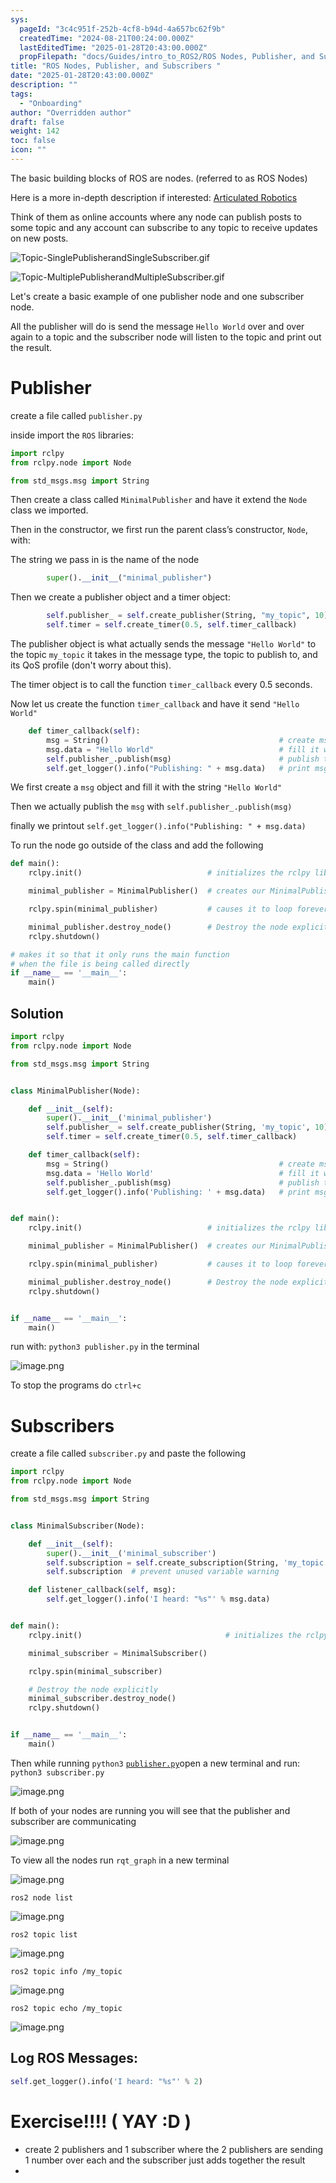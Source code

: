```yaml
---
sys:
  pageId: "3c4c951f-252b-4cf8-b94d-4a657bc62f9b"
  createdTime: "2024-08-21T00:24:00.000Z"
  lastEditedTime: "2025-01-28T20:43:00.000Z"
  propFilepath: "docs/Guides/intro_to_ROS2/ROS Nodes, Publisher, and Subscribers .md"
title: "ROS Nodes, Publisher, and Subscribers "
date: "2025-01-28T20:43:00.000Z"
description: ""
tags:
  - "Onboarding"
author: "Overridden author"
draft: false
weight: 142
toc: false
icon: ""
---
```


The basic building blocks of ROS are nodes. (referred to as ROS Nodes)

Here is a more in-depth description if interested: [Articulated Robotics](https://articulatedrobotics.xyz/tutorials/ready-for-ros/ros-overview#2-nodes)

Think of them as online accounts where any node can publish posts to some topic and any account can subscribe to any topic to receive updates on new posts.

![Topic-SinglePublisherandSingleSubscriber.gif](https://docs.ros.org/en/humble/_images/Topic-SinglePublisherandSingleSubscriber.gif)

![Topic-MultiplePublisherandMultipleSubscriber.gif](https://docs.ros.org/en/humble/_images/Topic-MultiplePublisherandMultipleSubscriber.gif)

Let's create a basic example of one publisher node and one subscriber node.

All the publisher will do is send the message `Hello World` over and over again to a topic and the subscriber node will listen to the topic and print out the result.

# Publisher

create a file called `publisher.py` 

inside import the `ROS` libraries:

```python
import rclpy
from rclpy.node import Node

from std_msgs.msg import String
```

Then create a class called `MinimalPublisher` and have it extend the `Node` class we imported.

Then in the constructor, we first run the parent class’s constructor, `Node`, with:

The string we pass in is the name of the node

```python
        super().__init__("minimal_publisher")
```

Then we create a publisher object and a timer object:

```python
        self.publisher_ = self.create_publisher(String, "my_topic", 10)
        self.timer = self.create_timer(0.5, self.timer_callback)
```

The publisher object is what actually sends the message `"Hello World"` to the topic `my_topic` it takes in the message type, the topic to publish to, and its QoS profile (don't worry about this).

The timer object is to call the function `timer_callback` every 0.5 seconds.

Now let us create the function `timer_callback` and have it send `"Hello World"`

```python
    def timer_callback(self):
        msg = String()                                      # create msg object
        msg.data = "Hello World"                            # fill it with data
        self.publisher_.publish(msg)                        # publish the message
        self.get_logger().info("Publishing: " + msg.data)   # print msg
```

We first create a `msg` object and fill it with the string `"Hello World"`

Then we actually publish the `msg` with `self.publisher_.publish(msg)`

finally we printout `self.get_logger().info("Publishing: " + msg.data)`

To run the node go outside of the class and add the following

```python
def main():
    rclpy.init()                            # initializes the rclpy library

    minimal_publisher = MinimalPublisher()  # creates our MinimalPublisher object

    rclpy.spin(minimal_publisher)           # causes it to loop forever

    minimal_publisher.destroy_node()        # Destroy the node explicitly
    rclpy.shutdown()

# makes it so that it only runs the main function
# when the file is being called directly
if __name__ == '__main__': 
    main()
```

## Solution

```python
import rclpy
from rclpy.node import Node

from std_msgs.msg import String


class MinimalPublisher(Node):

    def __init__(self):
        super().__init__('minimal_publisher')
        self.publisher_ = self.create_publisher(String, 'my_topic', 10)
        self.timer = self.create_timer(0.5, self.timer_callback)

    def timer_callback(self):
        msg = String()                                      # create msg object
        msg.data = 'Hello World'                            # fill it with data
        self.publisher_.publish(msg)                        # publish the message
        self.get_logger().info('Publishing: ' + msg.data)   # print msg


def main():
    rclpy.init()                            # initializes the rclpy library

    minimal_publisher = MinimalPublisher()  # creates our MinimalPublisher object

    rclpy.spin(minimal_publisher)           # causes it to loop forever

    minimal_publisher.destroy_node()        # Destroy the node explicitly
    rclpy.shutdown()


if __name__ == '__main__':
    main()
```

run with: `python3 publisher.py` in the terminal

![image.png](https://prod-files-secure.s3.us-west-2.amazonaws.com/d518164a-d88e-44d1-a4ee-3adb3bd8bce0/9214accb-ad5b-44f1-a31c-b3167c59138b/image.png?X-Amz-Algorithm=AWS4-HMAC-SHA256&X-Amz-Content-Sha256=UNSIGNED-PAYLOAD&X-Amz-Credential=ASIAZI2LB466QT2ON466%2F20250308%2Fus-west-2%2Fs3%2Faws4_request&X-Amz-Date=20250308T002956Z&X-Amz-Expires=3600&X-Amz-Security-Token=IQoJb3JpZ2luX2VjEAgaCXVzLXdlc3QtMiJHMEUCIAWBKMLWIV9Mq1PjkgghK%2FJDKex6K7TS34zGRRYrsuHJAiEA8WkuFAvp6UFmBNh7JS%2FZgGy%2FPwWO8tQRyFsm%2BRe4Qhoq%2FwMIUBAAGgw2Mzc0MjMxODM4MDUiDGHHfnxPraGd%2F5wL9ircA6A1EytAh7yDGnHq7Xg0endLtV8guu5zgkV4pR5sJ4ujijlXEtD1NhD6EgAol3SK40w01sxhzsDGpPP69G29Qwt3PyvL8hqmZbEa5YEKO5Avtx%2FbWaIcevE7HSPn7q9NnUOQL4NE3glzG5zBclw%2FoyGPeueG4c5MNAw362jvr54ZDk%2FGaHAZA9tQtwpRpQpXt5alSDavTL6B2QOh9oWJBgV%2BBuwsA4yx%2B%2BrA9MwFJfTh%2Foap6Rd3T4buKS0ASseC5d4mXQIxS5F5yP7hTpeTx4QQO%2BMNbf8LL75a0aAnpPvNR4xSt5iuIABWhLzBxIXTjYwkodHrBFfkIIIBkmfvqeIoLO9hL6WLGIkZFncF5bY%2Bcp7WoN6Dx3hgtQpWU3mitWq7gcR95Keba4hqvQnIbmG%2BwrWSYvazOfsMwmDynq4wLwcR%2FRxkE6m21UMDJjs2G2R6UsDIEM1SShROgSG7OsBL3X52NIkiYeEcrvqZsZB2%2F%2F8OOD56JVzhF7lDJIn8ElpFnIuNTGZQR49bFSPF3hWI9%2Fxw1Xxbo7MlNfKmSgZXrvHbh%2F221l0qG6d%2Bopvgf27waqV9CT7luqI7mhxYFSK%2BedMPpCvyb%2BtI39b81SQex%2FdShf0ecWU9i2P6MJz%2Brb4GOqUBEPy4C4dv6mNmF%2FrmI9MyoqdbCVi7sQ6u7idOIH7jfSXXsotP1faLP8a1DhFN0Ae2gNrmfGenta5OeN3%2FFXjpNV2wGSxUodYavBE6cnMPfk8Aev2kUcd8wcGK3pnWrJd5TlOgh1bqlRYfGW6S14pCQyk0TTD4uG4gCV2hxU4r9%2BL2IJJ0hfoyc%2Bwqo%2FwTis6WNys0hF0AJsjrqZ4cRmlI1YKYDNl2&X-Amz-Signature=32f737368b55ad55fdecdb84d9dc81b4d462594632d07d3ba47ca848ccefaaad&X-Amz-SignedHeaders=host&x-id=GetObject)

To stop the programs do `ctrl+c`

# Subscribers

create a file called `subscriber.py` and paste the following

```python
import rclpy
from rclpy.node import Node

from std_msgs.msg import String


class MinimalSubscriber(Node):

    def __init__(self):
        super().__init__('minimal_subscriber')
        self.subscription = self.create_subscription(String, 'my_topic', self.listener_callback, 10)
        self.subscription  # prevent unused variable warning

    def listener_callback(self, msg):
        self.get_logger().info('I heard: "%s"' % msg.data)


def main():
    rclpy.init()                                # initializes the rclpy library

    minimal_subscriber = MinimalSubscriber()

    rclpy.spin(minimal_subscriber)

    # Destroy the node explicitly
    minimal_subscriber.destroy_node()
    rclpy.shutdown()


if __name__ == '__main__':
    main()
```

Then while running `python3` [`publisher.py`](http://publisher.py/)open a new terminal and run: `python3 subscriber.py` 

![image.png](https://prod-files-secure.s3.us-west-2.amazonaws.com/d518164a-d88e-44d1-a4ee-3adb3bd8bce0/611fccf2-c738-4dbd-94e9-98f209092866/image.png?X-Amz-Algorithm=AWS4-HMAC-SHA256&X-Amz-Content-Sha256=UNSIGNED-PAYLOAD&X-Amz-Credential=ASIAZI2LB466QT2ON466%2F20250308%2Fus-west-2%2Fs3%2Faws4_request&X-Amz-Date=20250308T002956Z&X-Amz-Expires=3600&X-Amz-Security-Token=IQoJb3JpZ2luX2VjEAgaCXVzLXdlc3QtMiJHMEUCIAWBKMLWIV9Mq1PjkgghK%2FJDKex6K7TS34zGRRYrsuHJAiEA8WkuFAvp6UFmBNh7JS%2FZgGy%2FPwWO8tQRyFsm%2BRe4Qhoq%2FwMIUBAAGgw2Mzc0MjMxODM4MDUiDGHHfnxPraGd%2F5wL9ircA6A1EytAh7yDGnHq7Xg0endLtV8guu5zgkV4pR5sJ4ujijlXEtD1NhD6EgAol3SK40w01sxhzsDGpPP69G29Qwt3PyvL8hqmZbEa5YEKO5Avtx%2FbWaIcevE7HSPn7q9NnUOQL4NE3glzG5zBclw%2FoyGPeueG4c5MNAw362jvr54ZDk%2FGaHAZA9tQtwpRpQpXt5alSDavTL6B2QOh9oWJBgV%2BBuwsA4yx%2B%2BrA9MwFJfTh%2Foap6Rd3T4buKS0ASseC5d4mXQIxS5F5yP7hTpeTx4QQO%2BMNbf8LL75a0aAnpPvNR4xSt5iuIABWhLzBxIXTjYwkodHrBFfkIIIBkmfvqeIoLO9hL6WLGIkZFncF5bY%2Bcp7WoN6Dx3hgtQpWU3mitWq7gcR95Keba4hqvQnIbmG%2BwrWSYvazOfsMwmDynq4wLwcR%2FRxkE6m21UMDJjs2G2R6UsDIEM1SShROgSG7OsBL3X52NIkiYeEcrvqZsZB2%2F%2F8OOD56JVzhF7lDJIn8ElpFnIuNTGZQR49bFSPF3hWI9%2Fxw1Xxbo7MlNfKmSgZXrvHbh%2F221l0qG6d%2Bopvgf27waqV9CT7luqI7mhxYFSK%2BedMPpCvyb%2BtI39b81SQex%2FdShf0ecWU9i2P6MJz%2Brb4GOqUBEPy4C4dv6mNmF%2FrmI9MyoqdbCVi7sQ6u7idOIH7jfSXXsotP1faLP8a1DhFN0Ae2gNrmfGenta5OeN3%2FFXjpNV2wGSxUodYavBE6cnMPfk8Aev2kUcd8wcGK3pnWrJd5TlOgh1bqlRYfGW6S14pCQyk0TTD4uG4gCV2hxU4r9%2BL2IJJ0hfoyc%2Bwqo%2FwTis6WNys0hF0AJsjrqZ4cRmlI1YKYDNl2&X-Amz-Signature=a04ec5ab0e844cbd454cecdf999868a836204e3e9d1dd2950e4090283be354c2&X-Amz-SignedHeaders=host&x-id=GetObject)

If both of your nodes are running you will see that the publisher and subscriber are communicating

![image.png](https://prod-files-secure.s3.us-west-2.amazonaws.com/d518164a-d88e-44d1-a4ee-3adb3bd8bce0/eea428b5-1cf0-43bb-a30b-81cbaf6c5c78/image.png?X-Amz-Algorithm=AWS4-HMAC-SHA256&X-Amz-Content-Sha256=UNSIGNED-PAYLOAD&X-Amz-Credential=ASIAZI2LB466QT2ON466%2F20250308%2Fus-west-2%2Fs3%2Faws4_request&X-Amz-Date=20250308T002956Z&X-Amz-Expires=3600&X-Amz-Security-Token=IQoJb3JpZ2luX2VjEAgaCXVzLXdlc3QtMiJHMEUCIAWBKMLWIV9Mq1PjkgghK%2FJDKex6K7TS34zGRRYrsuHJAiEA8WkuFAvp6UFmBNh7JS%2FZgGy%2FPwWO8tQRyFsm%2BRe4Qhoq%2FwMIUBAAGgw2Mzc0MjMxODM4MDUiDGHHfnxPraGd%2F5wL9ircA6A1EytAh7yDGnHq7Xg0endLtV8guu5zgkV4pR5sJ4ujijlXEtD1NhD6EgAol3SK40w01sxhzsDGpPP69G29Qwt3PyvL8hqmZbEa5YEKO5Avtx%2FbWaIcevE7HSPn7q9NnUOQL4NE3glzG5zBclw%2FoyGPeueG4c5MNAw362jvr54ZDk%2FGaHAZA9tQtwpRpQpXt5alSDavTL6B2QOh9oWJBgV%2BBuwsA4yx%2B%2BrA9MwFJfTh%2Foap6Rd3T4buKS0ASseC5d4mXQIxS5F5yP7hTpeTx4QQO%2BMNbf8LL75a0aAnpPvNR4xSt5iuIABWhLzBxIXTjYwkodHrBFfkIIIBkmfvqeIoLO9hL6WLGIkZFncF5bY%2Bcp7WoN6Dx3hgtQpWU3mitWq7gcR95Keba4hqvQnIbmG%2BwrWSYvazOfsMwmDynq4wLwcR%2FRxkE6m21UMDJjs2G2R6UsDIEM1SShROgSG7OsBL3X52NIkiYeEcrvqZsZB2%2F%2F8OOD56JVzhF7lDJIn8ElpFnIuNTGZQR49bFSPF3hWI9%2Fxw1Xxbo7MlNfKmSgZXrvHbh%2F221l0qG6d%2Bopvgf27waqV9CT7luqI7mhxYFSK%2BedMPpCvyb%2BtI39b81SQex%2FdShf0ecWU9i2P6MJz%2Brb4GOqUBEPy4C4dv6mNmF%2FrmI9MyoqdbCVi7sQ6u7idOIH7jfSXXsotP1faLP8a1DhFN0Ae2gNrmfGenta5OeN3%2FFXjpNV2wGSxUodYavBE6cnMPfk8Aev2kUcd8wcGK3pnWrJd5TlOgh1bqlRYfGW6S14pCQyk0TTD4uG4gCV2hxU4r9%2BL2IJJ0hfoyc%2Bwqo%2FwTis6WNys0hF0AJsjrqZ4cRmlI1YKYDNl2&X-Amz-Signature=7bae3ce2845f65cd86f32737a4d3682ba38222f48593efadf5fd02c79b1cff58&X-Amz-SignedHeaders=host&x-id=GetObject)

To view all the nodes run `rqt_graph` in a new terminal

![image.png](https://prod-files-secure.s3.us-west-2.amazonaws.com/d518164a-d88e-44d1-a4ee-3adb3bd8bce0/1d98e964-4318-4d62-b5c4-8c8f78368598/image.png?X-Amz-Algorithm=AWS4-HMAC-SHA256&X-Amz-Content-Sha256=UNSIGNED-PAYLOAD&X-Amz-Credential=ASIAZI2LB466QT2ON466%2F20250308%2Fus-west-2%2Fs3%2Faws4_request&X-Amz-Date=20250308T002956Z&X-Amz-Expires=3600&X-Amz-Security-Token=IQoJb3JpZ2luX2VjEAgaCXVzLXdlc3QtMiJHMEUCIAWBKMLWIV9Mq1PjkgghK%2FJDKex6K7TS34zGRRYrsuHJAiEA8WkuFAvp6UFmBNh7JS%2FZgGy%2FPwWO8tQRyFsm%2BRe4Qhoq%2FwMIUBAAGgw2Mzc0MjMxODM4MDUiDGHHfnxPraGd%2F5wL9ircA6A1EytAh7yDGnHq7Xg0endLtV8guu5zgkV4pR5sJ4ujijlXEtD1NhD6EgAol3SK40w01sxhzsDGpPP69G29Qwt3PyvL8hqmZbEa5YEKO5Avtx%2FbWaIcevE7HSPn7q9NnUOQL4NE3glzG5zBclw%2FoyGPeueG4c5MNAw362jvr54ZDk%2FGaHAZA9tQtwpRpQpXt5alSDavTL6B2QOh9oWJBgV%2BBuwsA4yx%2B%2BrA9MwFJfTh%2Foap6Rd3T4buKS0ASseC5d4mXQIxS5F5yP7hTpeTx4QQO%2BMNbf8LL75a0aAnpPvNR4xSt5iuIABWhLzBxIXTjYwkodHrBFfkIIIBkmfvqeIoLO9hL6WLGIkZFncF5bY%2Bcp7WoN6Dx3hgtQpWU3mitWq7gcR95Keba4hqvQnIbmG%2BwrWSYvazOfsMwmDynq4wLwcR%2FRxkE6m21UMDJjs2G2R6UsDIEM1SShROgSG7OsBL3X52NIkiYeEcrvqZsZB2%2F%2F8OOD56JVzhF7lDJIn8ElpFnIuNTGZQR49bFSPF3hWI9%2Fxw1Xxbo7MlNfKmSgZXrvHbh%2F221l0qG6d%2Bopvgf27waqV9CT7luqI7mhxYFSK%2BedMPpCvyb%2BtI39b81SQex%2FdShf0ecWU9i2P6MJz%2Brb4GOqUBEPy4C4dv6mNmF%2FrmI9MyoqdbCVi7sQ6u7idOIH7jfSXXsotP1faLP8a1DhFN0Ae2gNrmfGenta5OeN3%2FFXjpNV2wGSxUodYavBE6cnMPfk8Aev2kUcd8wcGK3pnWrJd5TlOgh1bqlRYfGW6S14pCQyk0TTD4uG4gCV2hxU4r9%2BL2IJJ0hfoyc%2Bwqo%2FwTis6WNys0hF0AJsjrqZ4cRmlI1YKYDNl2&X-Amz-Signature=b0744b1a8a4d7302bdd0e9326dea27c2dfb531c9f58c7c2b64dc8f1b94388d62&X-Amz-SignedHeaders=host&x-id=GetObject)

`ros2 node list`

![image.png](https://prod-files-secure.s3.us-west-2.amazonaws.com/d518164a-d88e-44d1-a4ee-3adb3bd8bce0/680ac8cf-e6d9-4164-9ece-5b9a6fccffee/image.png?X-Amz-Algorithm=AWS4-HMAC-SHA256&X-Amz-Content-Sha256=UNSIGNED-PAYLOAD&X-Amz-Credential=ASIAZI2LB466QT2ON466%2F20250308%2Fus-west-2%2Fs3%2Faws4_request&X-Amz-Date=20250308T002956Z&X-Amz-Expires=3600&X-Amz-Security-Token=IQoJb3JpZ2luX2VjEAgaCXVzLXdlc3QtMiJHMEUCIAWBKMLWIV9Mq1PjkgghK%2FJDKex6K7TS34zGRRYrsuHJAiEA8WkuFAvp6UFmBNh7JS%2FZgGy%2FPwWO8tQRyFsm%2BRe4Qhoq%2FwMIUBAAGgw2Mzc0MjMxODM4MDUiDGHHfnxPraGd%2F5wL9ircA6A1EytAh7yDGnHq7Xg0endLtV8guu5zgkV4pR5sJ4ujijlXEtD1NhD6EgAol3SK40w01sxhzsDGpPP69G29Qwt3PyvL8hqmZbEa5YEKO5Avtx%2FbWaIcevE7HSPn7q9NnUOQL4NE3glzG5zBclw%2FoyGPeueG4c5MNAw362jvr54ZDk%2FGaHAZA9tQtwpRpQpXt5alSDavTL6B2QOh9oWJBgV%2BBuwsA4yx%2B%2BrA9MwFJfTh%2Foap6Rd3T4buKS0ASseC5d4mXQIxS5F5yP7hTpeTx4QQO%2BMNbf8LL75a0aAnpPvNR4xSt5iuIABWhLzBxIXTjYwkodHrBFfkIIIBkmfvqeIoLO9hL6WLGIkZFncF5bY%2Bcp7WoN6Dx3hgtQpWU3mitWq7gcR95Keba4hqvQnIbmG%2BwrWSYvazOfsMwmDynq4wLwcR%2FRxkE6m21UMDJjs2G2R6UsDIEM1SShROgSG7OsBL3X52NIkiYeEcrvqZsZB2%2F%2F8OOD56JVzhF7lDJIn8ElpFnIuNTGZQR49bFSPF3hWI9%2Fxw1Xxbo7MlNfKmSgZXrvHbh%2F221l0qG6d%2Bopvgf27waqV9CT7luqI7mhxYFSK%2BedMPpCvyb%2BtI39b81SQex%2FdShf0ecWU9i2P6MJz%2Brb4GOqUBEPy4C4dv6mNmF%2FrmI9MyoqdbCVi7sQ6u7idOIH7jfSXXsotP1faLP8a1DhFN0Ae2gNrmfGenta5OeN3%2FFXjpNV2wGSxUodYavBE6cnMPfk8Aev2kUcd8wcGK3pnWrJd5TlOgh1bqlRYfGW6S14pCQyk0TTD4uG4gCV2hxU4r9%2BL2IJJ0hfoyc%2Bwqo%2FwTis6WNys0hF0AJsjrqZ4cRmlI1YKYDNl2&X-Amz-Signature=e624d71701b028ac346aadffb530d890c904f4edd2623a8637f82c2b851dda4d&X-Amz-SignedHeaders=host&x-id=GetObject)

`ros2 topic list`

![image.png](https://prod-files-secure.s3.us-west-2.amazonaws.com/d518164a-d88e-44d1-a4ee-3adb3bd8bce0/eee2ebe1-27ef-4a4a-96fb-2ca54126fb29/image.png?X-Amz-Algorithm=AWS4-HMAC-SHA256&X-Amz-Content-Sha256=UNSIGNED-PAYLOAD&X-Amz-Credential=ASIAZI2LB466QT2ON466%2F20250308%2Fus-west-2%2Fs3%2Faws4_request&X-Amz-Date=20250308T002956Z&X-Amz-Expires=3600&X-Amz-Security-Token=IQoJb3JpZ2luX2VjEAgaCXVzLXdlc3QtMiJHMEUCIAWBKMLWIV9Mq1PjkgghK%2FJDKex6K7TS34zGRRYrsuHJAiEA8WkuFAvp6UFmBNh7JS%2FZgGy%2FPwWO8tQRyFsm%2BRe4Qhoq%2FwMIUBAAGgw2Mzc0MjMxODM4MDUiDGHHfnxPraGd%2F5wL9ircA6A1EytAh7yDGnHq7Xg0endLtV8guu5zgkV4pR5sJ4ujijlXEtD1NhD6EgAol3SK40w01sxhzsDGpPP69G29Qwt3PyvL8hqmZbEa5YEKO5Avtx%2FbWaIcevE7HSPn7q9NnUOQL4NE3glzG5zBclw%2FoyGPeueG4c5MNAw362jvr54ZDk%2FGaHAZA9tQtwpRpQpXt5alSDavTL6B2QOh9oWJBgV%2BBuwsA4yx%2B%2BrA9MwFJfTh%2Foap6Rd3T4buKS0ASseC5d4mXQIxS5F5yP7hTpeTx4QQO%2BMNbf8LL75a0aAnpPvNR4xSt5iuIABWhLzBxIXTjYwkodHrBFfkIIIBkmfvqeIoLO9hL6WLGIkZFncF5bY%2Bcp7WoN6Dx3hgtQpWU3mitWq7gcR95Keba4hqvQnIbmG%2BwrWSYvazOfsMwmDynq4wLwcR%2FRxkE6m21UMDJjs2G2R6UsDIEM1SShROgSG7OsBL3X52NIkiYeEcrvqZsZB2%2F%2F8OOD56JVzhF7lDJIn8ElpFnIuNTGZQR49bFSPF3hWI9%2Fxw1Xxbo7MlNfKmSgZXrvHbh%2F221l0qG6d%2Bopvgf27waqV9CT7luqI7mhxYFSK%2BedMPpCvyb%2BtI39b81SQex%2FdShf0ecWU9i2P6MJz%2Brb4GOqUBEPy4C4dv6mNmF%2FrmI9MyoqdbCVi7sQ6u7idOIH7jfSXXsotP1faLP8a1DhFN0Ae2gNrmfGenta5OeN3%2FFXjpNV2wGSxUodYavBE6cnMPfk8Aev2kUcd8wcGK3pnWrJd5TlOgh1bqlRYfGW6S14pCQyk0TTD4uG4gCV2hxU4r9%2BL2IJJ0hfoyc%2Bwqo%2FwTis6WNys0hF0AJsjrqZ4cRmlI1YKYDNl2&X-Amz-Signature=c40b7a4adf8378deac57dc019107c18db1350e7b0abe7146b4a5ce818bbd681d&X-Amz-SignedHeaders=host&x-id=GetObject)

`ros2 topic info /my_topic`

![image.png](https://prod-files-secure.s3.us-west-2.amazonaws.com/d518164a-d88e-44d1-a4ee-3adb3bd8bce0/6288ef12-cb9e-406f-b9eb-65feed3a9011/image.png?X-Amz-Algorithm=AWS4-HMAC-SHA256&X-Amz-Content-Sha256=UNSIGNED-PAYLOAD&X-Amz-Credential=ASIAZI2LB466QT2ON466%2F20250308%2Fus-west-2%2Fs3%2Faws4_request&X-Amz-Date=20250308T002956Z&X-Amz-Expires=3600&X-Amz-Security-Token=IQoJb3JpZ2luX2VjEAgaCXVzLXdlc3QtMiJHMEUCIAWBKMLWIV9Mq1PjkgghK%2FJDKex6K7TS34zGRRYrsuHJAiEA8WkuFAvp6UFmBNh7JS%2FZgGy%2FPwWO8tQRyFsm%2BRe4Qhoq%2FwMIUBAAGgw2Mzc0MjMxODM4MDUiDGHHfnxPraGd%2F5wL9ircA6A1EytAh7yDGnHq7Xg0endLtV8guu5zgkV4pR5sJ4ujijlXEtD1NhD6EgAol3SK40w01sxhzsDGpPP69G29Qwt3PyvL8hqmZbEa5YEKO5Avtx%2FbWaIcevE7HSPn7q9NnUOQL4NE3glzG5zBclw%2FoyGPeueG4c5MNAw362jvr54ZDk%2FGaHAZA9tQtwpRpQpXt5alSDavTL6B2QOh9oWJBgV%2BBuwsA4yx%2B%2BrA9MwFJfTh%2Foap6Rd3T4buKS0ASseC5d4mXQIxS5F5yP7hTpeTx4QQO%2BMNbf8LL75a0aAnpPvNR4xSt5iuIABWhLzBxIXTjYwkodHrBFfkIIIBkmfvqeIoLO9hL6WLGIkZFncF5bY%2Bcp7WoN6Dx3hgtQpWU3mitWq7gcR95Keba4hqvQnIbmG%2BwrWSYvazOfsMwmDynq4wLwcR%2FRxkE6m21UMDJjs2G2R6UsDIEM1SShROgSG7OsBL3X52NIkiYeEcrvqZsZB2%2F%2F8OOD56JVzhF7lDJIn8ElpFnIuNTGZQR49bFSPF3hWI9%2Fxw1Xxbo7MlNfKmSgZXrvHbh%2F221l0qG6d%2Bopvgf27waqV9CT7luqI7mhxYFSK%2BedMPpCvyb%2BtI39b81SQex%2FdShf0ecWU9i2P6MJz%2Brb4GOqUBEPy4C4dv6mNmF%2FrmI9MyoqdbCVi7sQ6u7idOIH7jfSXXsotP1faLP8a1DhFN0Ae2gNrmfGenta5OeN3%2FFXjpNV2wGSxUodYavBE6cnMPfk8Aev2kUcd8wcGK3pnWrJd5TlOgh1bqlRYfGW6S14pCQyk0TTD4uG4gCV2hxU4r9%2BL2IJJ0hfoyc%2Bwqo%2FwTis6WNys0hF0AJsjrqZ4cRmlI1YKYDNl2&X-Amz-Signature=661d33be2952310289d09682ea237ade6a737f78d02f4f99377d868f7b8f1223&X-Amz-SignedHeaders=host&x-id=GetObject)

`ros2 topic echo /my_topic`

![image.png](https://prod-files-secure.s3.us-west-2.amazonaws.com/d518164a-d88e-44d1-a4ee-3adb3bd8bce0/0a6fcb4d-422d-4a6c-a803-749ef4adf2c6/image.png?X-Amz-Algorithm=AWS4-HMAC-SHA256&X-Amz-Content-Sha256=UNSIGNED-PAYLOAD&X-Amz-Credential=ASIAZI2LB466QT2ON466%2F20250308%2Fus-west-2%2Fs3%2Faws4_request&X-Amz-Date=20250308T002956Z&X-Amz-Expires=3600&X-Amz-Security-Token=IQoJb3JpZ2luX2VjEAgaCXVzLXdlc3QtMiJHMEUCIAWBKMLWIV9Mq1PjkgghK%2FJDKex6K7TS34zGRRYrsuHJAiEA8WkuFAvp6UFmBNh7JS%2FZgGy%2FPwWO8tQRyFsm%2BRe4Qhoq%2FwMIUBAAGgw2Mzc0MjMxODM4MDUiDGHHfnxPraGd%2F5wL9ircA6A1EytAh7yDGnHq7Xg0endLtV8guu5zgkV4pR5sJ4ujijlXEtD1NhD6EgAol3SK40w01sxhzsDGpPP69G29Qwt3PyvL8hqmZbEa5YEKO5Avtx%2FbWaIcevE7HSPn7q9NnUOQL4NE3glzG5zBclw%2FoyGPeueG4c5MNAw362jvr54ZDk%2FGaHAZA9tQtwpRpQpXt5alSDavTL6B2QOh9oWJBgV%2BBuwsA4yx%2B%2BrA9MwFJfTh%2Foap6Rd3T4buKS0ASseC5d4mXQIxS5F5yP7hTpeTx4QQO%2BMNbf8LL75a0aAnpPvNR4xSt5iuIABWhLzBxIXTjYwkodHrBFfkIIIBkmfvqeIoLO9hL6WLGIkZFncF5bY%2Bcp7WoN6Dx3hgtQpWU3mitWq7gcR95Keba4hqvQnIbmG%2BwrWSYvazOfsMwmDynq4wLwcR%2FRxkE6m21UMDJjs2G2R6UsDIEM1SShROgSG7OsBL3X52NIkiYeEcrvqZsZB2%2F%2F8OOD56JVzhF7lDJIn8ElpFnIuNTGZQR49bFSPF3hWI9%2Fxw1Xxbo7MlNfKmSgZXrvHbh%2F221l0qG6d%2Bopvgf27waqV9CT7luqI7mhxYFSK%2BedMPpCvyb%2BtI39b81SQex%2FdShf0ecWU9i2P6MJz%2Brb4GOqUBEPy4C4dv6mNmF%2FrmI9MyoqdbCVi7sQ6u7idOIH7jfSXXsotP1faLP8a1DhFN0Ae2gNrmfGenta5OeN3%2FFXjpNV2wGSxUodYavBE6cnMPfk8Aev2kUcd8wcGK3pnWrJd5TlOgh1bqlRYfGW6S14pCQyk0TTD4uG4gCV2hxU4r9%2BL2IJJ0hfoyc%2Bwqo%2FwTis6WNys0hF0AJsjrqZ4cRmlI1YKYDNl2&X-Amz-Signature=2cb47ba675b5cb0f05990ae0fe33ce90cdf1b45ffb041f9e695866a61181235d&X-Amz-SignedHeaders=host&x-id=GetObject)

## Log ROS Messages:

```python
self.get_logger().info('I heard: "%s"' % 2)
```

# Exercise!!!! ( YAY :D )

- create 2 publishers and 1 subscriber where the 2 publishers are sending 1 number over each and the subscriber just adds together the result
- 
